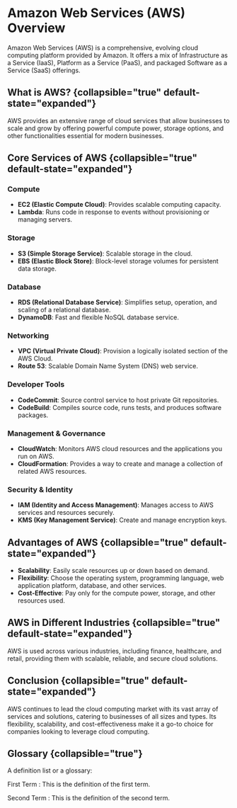 # Amazon Web Services (AWS) Overview

Amazon Web Services (AWS) is a comprehensive, evolving cloud computing platform provided by Amazon. It offers a mix of
Infrastructure as a Service (IaaS), Platform as a Service (PaaS), and packaged Software as a Service (SaaS) offerings.

## What is AWS? {collapsible="true" default-state="expanded"}

AWS provides an extensive range of cloud services that allow businesses to scale and grow by offering powerful compute
power, storage options, and other functionalities essential for modern businesses.

## Core Services of AWS {collapsible="true" default-state="expanded"}

### Compute

- **EC2 (Elastic Compute Cloud)**: Provides scalable computing capacity.
- **Lambda**: Runs code in response to events without provisioning or managing servers.

### Storage

- **S3 (Simple Storage Service)**: Scalable storage in the cloud.
- **EBS (Elastic Block Store)**: Block-level storage volumes for persistent data storage.

### Database

- **RDS (Relational Database Service)**: Simplifies setup, operation, and scaling of a relational database.
- **DynamoDB**: Fast and flexible NoSQL database service.

### Networking

- **VPC (Virtual Private Cloud)**: Provision a logically isolated section of the AWS Cloud.
- **Route 53**: Scalable Domain Name System (DNS) web service.

### Developer Tools

- **CodeCommit**: Source control service to host private Git repositories.
- **CodeBuild**: Compiles source code, runs tests, and produces software packages.

### Management & Governance

- **CloudWatch**: Monitors AWS cloud resources and the applications you run on AWS.
- **CloudFormation**: Provides a way to create and manage a collection of related AWS resources.

### Security & Identity

- **IAM (Identity and Access Management)**: Manages access to AWS services and resources securely.
- **KMS (Key Management Service)**: Create and manage encryption keys.

## Advantages of AWS {collapsible="true" default-state="expanded"}

- **Scalability**: Easily scale resources up or down based on demand.
- **Flexibility**: Choose the operating system, programming language, web application platform, database, and other
  services.
- **Cost-Effective**: Pay only for the compute power, storage, and other resources used.

## AWS in Different Industries {collapsible="true" default-state="expanded"}

AWS is used across various industries, including finance, healthcare, and retail, providing them with scalable,
reliable, and secure cloud solutions.

## Conclusion {collapsible="true" default-state="expanded"}

AWS continues to lead the cloud computing market with its vast array of services and solutions, catering to businesses
of all sizes and types. Its flexibility, scalability, and cost-effectiveness make it a go-to choice for companies
looking to leverage cloud computing.

## Glossary {collapsible="true"}

A definition list or a glossary:

First Term
: This is the definition of the first term.

Second Term
: This is the definition of the second term.
